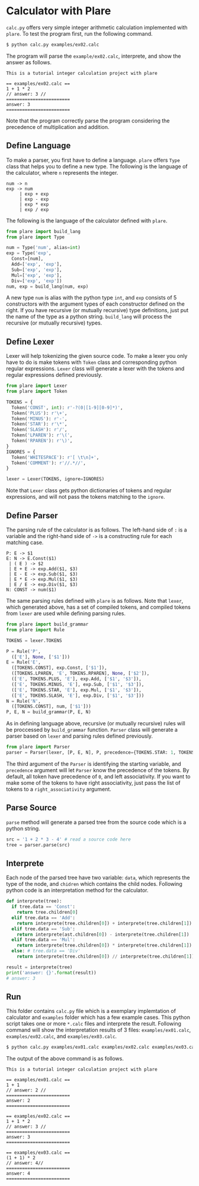 # Calculator with Plare

```calc.py``` offers very simple integer arithmetic calculation implemented with ```plare```.
To test the program first, run the following command.
```bash
$ python calc.py examples/ex02.calc
```
The program will parse the ```example/ex02.calc```, interprete, and show the answer as follows.
```
This is a tutorial integer calculation project with plare

== examples/ex02.calc ==
1 + 1 * 2
// answer: 3 //
========================
answer: 3
========================
```
Note that the program correctly parse the program considering the precedence of multiplication and addition.

## Define Language
To make a parser, you first have to define a language.
```plare``` offers ```Type``` class that helps you to define a new type.
The following is the language of the calculator, where ```n``` represents the integer.
```
num -> n
exp -> num
     | exp + exp
     | exp - exp
     | exp * exp
     | exp / exp
```
The following is the language of the calculator defined with ```plare```.
```python
from plare import build_lang
from plare import Type

num = Type('num', alias=int)
exp = Type('exp',
  Const=[num],
  Add=['exp', 'exp'],
  Sub=['exp', 'exp'],
  Mul=['exp', 'exp'],
  Div=['exp', 'exp'])
num, exp = build_lang(num, exp)
```
A new type ```num``` is alias with the python type ```int```, and ```exp``` consists of 5 constructors with the argument types of each constructor defined on the right.
If you have recursive (or mutually recursive) type definitions, just put the name of the type as a python string.
```build_lang``` will process the recursive (or mutually recursive) types.

## Define Lexer
Lexer will help tokenizing the given source code.
To make a lexer you only have to do is make tokens with ```Token``` class and corresponding python regular expressions.
```Lexer``` class will generate a lexer with the tokens and regular expressions defined previously.
```python
from plare import Lexer
from plare import Token

TOKENS = {
  Token('CONST', int): r'-?(0|[1-9][0-9]*)',
  Token('PLUS'): r'\+',
  Token('MINUS'): r'-',
  Token('STAR'): r'\*',
  Token('SLASH'): r'/',
  Token('LPAREN'): r'\(',
  Token('RPAREN'): r'\)',
}
IGNORES = {
  Token('WHITESPACE'): r'[ \t\n]+',
  Token('COMMENT'): r'//.*//',
}

lexer = Lexer(TOKENS, ignore=IGNORES)
```
Note that ```Lexer``` class gets python dictionaries of tokens and regular expressions, and will not pass the tokens matching to the ```ignore```.

## Define Parser
The parsing rule of the calculator is as follows.
The left-hand side of ```:``` is a variable and the right-hand side of ```->``` is a constructing rule for each matching case.
```
P: E -> $1
E: N -> E.Const($1)
 | ( E ) -> $2
 | E + E -> exp.Add($1, $3)
 | E - E -> exp.Sub($1, $3)
 | E * E -> exp.Mul($1, $3)
 | E / E -> exp.Div($1, $3)
N: CONST -> num($1)
```
The same parsing rules defined with ```plare``` is as follows. Note that ```lexer```, which generated above, has a set of compiled tokens, and compiled tokens from ```lexer``` are used while defining parsing rules.
```python
from plare import build_grammar
from plare import Rule

TOKENS = lexer.TOKENS

P = Rule('P', 
  (['E'], None, ['$1']))
E = Rule('E',
  ([TOKENS.CONST], exp.Const, ['$1']),
  ([TOKENS.LPAREN, 'E', TOKENS.RPAREN], None, ['$2']),
  (['E', TOKENS.PLUS, 'E'], exp.Add, ['$1', '$3']),
  (['E', TOKENS.MINUS, 'E'], exp.Sub, ['$1', '$3']),
  (['E', TOKENS.STAR, 'E'], exp.Mul, ['$1', '$3']),
  (['E', TOKENS.SLASH, 'E'], exp.Div, ['$1', '$3']))
N = Rule('N',
  ([TOKENS.CONST], num, ['$1']))
P, E, N = build_grammar(P, E, N)
```
As in defining language above, recursive (or mutually recursive) rules will be proccessed by ```build_grammar``` function.
```Parser``` class will generate a parser based on ```lexer``` and parsing rules defined previously.
```python
from plare import Parser
parser = Parser(lexer, [P, E, N], P, precedence={TOKENS.STAR: 1, TOKENS.SLASH: 1})
```
The third argument of the ```Parser``` is identifying the starting variable, and ```precedence``` argument will let ```Parser``` know the precedence of the tokens. By default, all token have precedence of ```0```, and left associativity. If you want to make some of the tokens to have right associativity, just pass the list of tokens to a ```right_associativity``` argument.

## Parse Source
```parse``` method will generate a parsed tree from the source code which is a python string.
``` python
src = '1 + 2 * 3 - 4' # read a source code here
tree = parser.parse(src)
```

## Interprete
Each node of the parsed tree have two variable: ```data```, which represents the type of the node, and ```chidren``` which contains the child nodes.
Following python code is an interpretation method for the calculator.
```python
def interprete(tree):
  if tree.data == 'Const':
    return tree.children[0]
  elif tree.data == 'Add':
    return interprete(tree.children[0]) + interprete(tree.children[1])
  elif tree.data == 'Sub':
    return interprete(ast.children[0]) - interprete(tree.children[1])
  elif tree.data == 'Mul':
    return interprete(tree.children[0]) * interprete(tree.children[1])
  else: # tree.data == 'Div'
    return interprete(tree.children[0]) // interprete(tree.children[1])

result = interprete(tree)
print('answer: {}'.format(result))
# answer: 3
```

## Run
This folder contains ```calc.py``` file which is a exemplary implemtation of calculator and ```examples``` folder which has a few example cases.
This python script takes one or more ```*.calc``` files and interprete the result.
Following command will show the interpretation results of 3 files: ```examples/ex01.calc```, ```examples/ex02.calc```, and ```examples/ex03.calc```.
```bash
$ python calc.py examples/ex01.calc examples/ex02.calc examples/ex03.calc
```
The output of the above command is as follows.
```
This is a tutorial integer calculation project with plare

== examples/ex01.calc ==
1 + 1
// answer: 2 //
========================
answer: 2
========================

== examples/ex02.calc ==
1 + 1 * 2
// answer: 3 //
========================
answer: 3
========================

== examples/ex03.calc ==
(1 + 1) * 2
// answer: 4//
========================
answer: 4
========================
```
